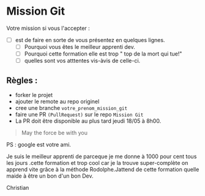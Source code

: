 # Mission Git

Votre mission si vous l'accepter :

  * [ ] est de faire en sorte de vous présentez en quelques lignes.
    * [ ] Pourquoi vous êtes le meilleur apprenti dev.
    * [ ] Pourquoi cette formation elle est trop " top de la mort qui tue!"
    * [ ] quelles sont vos atttentes vis-àvis de celle-ci.

## Règles :
* forker le projet
* ajouter le remote au repo originel
* cree une branche  `votre_prenom_mission_git`
* faire une PR `(PullRequest)` sur le repo `Mission Git`
* La PR doit être disponible au plus tard jeudi 18/05 à 8h00.
> May the force be with you

PS : google est votre ami.

Je suis le meilleur apprenti de parceque je me donne à 1000 pour cent tous les jours .cette formation et trop cool car je la trouve super-complète on apprend vite grâce à la méthode Rodolphe.Jattend de cette formation quelle maide à être un bon d'un bon Dev.

Christian 
